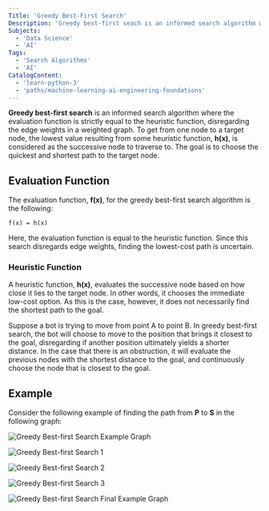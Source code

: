 ```yaml
---
Title: 'Greedy Best-First Search'
Description: 'Greedy best-first seach is an informed search algorithm where the evaluation function is strictly equal to the heuristic function.'
Subjects:
  - 'Data Science'
  - 'AI'
Tags:
  - 'Search Algorithms'
  - 'AI'
CatalogContent:
  - 'learn-python-3'
  - 'paths/machine-learning-ai-engineering-foundations'
---
```


**Greedy best-first search** is an informed search algorithm where the evaluation function is strictly equal to the heuristic function, disregarding the edge weights in a weighted graph. To get from one node to a target node, the lowest value resulting from some heuristic function, **h(x)**, is considered as the successive node to traverse to. The goal is to choose the quickest and shortest path to the target node.

## Evaluation Function

The evaluation function, **f(x)**, for the greedy best-first search algorithm is the following:

```pseudo
f(x) = h(x)
```

Here, the evaluation function is equal to the heuristic function. Since this search disregards edge weights, finding the lowest-cost path is uncertain.

### Heuristic Function

A heuristic function, **h(x)**, evaluates the successive node based on how close it lies to the target node. In other words, it chooses the immediate low-cost option. As this is the case, however, it does not necessarily find the shortest path to the goal.

Suppose a bot is trying to move from point A to point B. In greedy best-first search, the bot will choose to move to the position that brings it closest to the goal, disregarding if another position ultimately yields a shorter distance. In the case that there is an obstruction, it will evaluate the previous nodes with the shortest distance to the goal, and continuously choose the node that is closest to the goal.

## Example

Consider the following example of finding the path from **P** to **S** in the following graph:

![Greedy Best-first Search Example Graph](https://raw.githubusercontent.com/Codecademy/docs/main/media/greedy-best-first-search-example-graph.png)

![Greedy Best-first Search 1](https://raw.githubusercontent.com/Codecademy/docs/main/media/greedy-best-first-search-tree-1.png)

![Greedy Best-first Search 2](https://raw.githubusercontent.com/Codecademy/docs/main/media/greedy-best-first-search-tree-2.png)

![Greedy Best-first Search 3](https://raw.githubusercontent.com/Codecademy/docs/main/media/greedy-best-first-search-tree-3.png)

![Greedy Best-first Search Final Example Graph](https://raw.githubusercontent.com/Codecademy/docs/main/media/greedy-best-first-search-final-example-graph.png)
